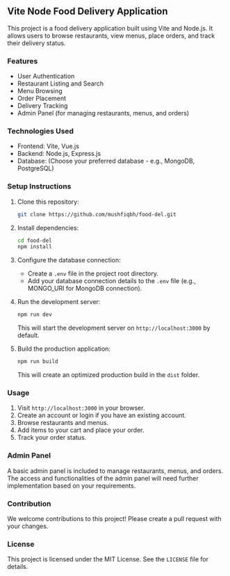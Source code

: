 ## Vite Node Food Delivery Application

This project is a food delivery application built using Vite and Node.js. It allows users to browse restaurants, view menus, place orders, and track their delivery status.

### Features

* User Authentication
* Restaurant Listing and Search
* Menu Browsing
* Order Placement
* Delivery Tracking
* Admin Panel (for managing restaurants, menus, and orders)

### Technologies Used

* Frontend: Vite, Vue.js
* Backend: Node.js, Express.js
* Database: (Choose your preferred database - e.g., MongoDB, PostgreSQL)

### Setup Instructions

1. Clone this repository:

   ```bash
   git clone https://github.com/mushfiqbh/food-del.git
   ```

2. Install dependencies:

   ```bash
   cd food-del
   npm install
   ```

3. Configure the database connection:

   * Create a `.env` file in the project root directory.
   * Add your database connection details to the `.env` file (e.g., MONGO_URI for MongoDB connection).

4. Run the development server:

   ```bash
   npm run dev
   ```

   This will start the development server on `http://localhost:3000` by default.

5. Build the production application:

   ```bash
   npm run build
   ```

   This will create an optimized production build in the `dist` folder.

### Usage

1. Visit `http://localhost:3000` in your browser.
2. Create an account or login if you have an existing account.
3. Browse restaurants and menus.
4. Add items to your cart and place your order.
5. Track your order status.

### Admin Panel

A basic admin panel is included to manage restaurants, menus, and orders. The access and functionalities of the admin panel will need further implementation based on your requirements.

### Contribution

We welcome contributions to this project! Please create a pull request with your changes.

### License

This project is licensed under the MIT License. See the `LICENSE` file for details.
